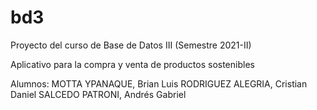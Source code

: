 # bd3
Proyecto del curso de Base de Datos III (Semestre 2021-II)

Aplicativo para la compra y venta de productos sostenibles

Alumnos:
MOTTA YPANAQUE, Brian Luis
RODRIGUEZ ALEGRIA, Cristian Daniel
SALCEDO PATRONI, Andrés Gabriel

